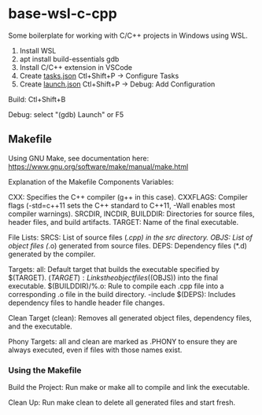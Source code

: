 # base-wsl-c-cpp
Some boilerplate for working with C/C++ projects in Windows using WSL.

1. Install WSL
2. apt install build-essentials gdb
3. Install C/C++ extension in VSCode
4. Create [tasks.json](.vscode/tasks.json)
    Ctl+Shift+P -> Configure Tasks
5. Create [launch.json](.vscode/launch.json)
    Ctl+Shift+P -> Debug: Add Configuration

Build:
Ctl+Shift+B

Debug:
select "(gdb) Launch" or F5

## Makefile
Using GNU Make, see documentation here:
https://www.gnu.org/software/make/manual/make.html


Explanation of the Makefile Components
Variables:

CXX: Specifies the C++ compiler (g++ in this case).
CXXFLAGS: Compiler flags (-std=c++11 sets the C++ standard to C++11, -Wall enables most compiler warnings).
SRCDIR, INCDIR, BUILDDIR: Directories for source files, header files, and build artifacts.
TARGET: Name of the final executable.


File Lists:
SRCS: List of source files (*.cpp) in the src directory.
OBJS: List of object files (*.o) generated from source files.
DEPS: Dependency files (*.d) generated by the compiler.

Targets:
all: Default target that builds the executable specified by $(TARGET).
$(TARGET): Links the object files ($(OBJS)) into the final executable.
$(BUILDDIR)/%.o: Rule to compile each .cpp file into a corresponding .o file in the build directory.
-include $(DEPS): Includes dependency files to handle header file changes.

Clean Target (clean):
Removes all generated object files, dependency files, and the executable.


Phony Targets:
all and clean are marked as .PHONY to ensure they are always executed, even if files with those names exist.


### Using the Makefile
Build the Project:
Run make or make all to compile and link the executable.


Clean Up:
Run make clean to delete all generated files and start fresh.

